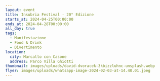 ```yaml
---
layout: event
title: Insubria Festival - 20° Edizione
starts_at: 2024-04-25T00:00:00
ends_at: 2024-04-28T00:00:00
all_day: true
tags:
  - Manifestazione
  - Food & Drink
  - Divertimento
location:
  city: Marcallo con Casone
  address: Parco Villa Ghiotti
thumbnail: images/uploads/david-dvoracek-3kbizzluhnc-unsplash.webp
flyer: images/uploads/whatsapp-image-2024-02-03-at-14.40.01.jpeg
---
```

